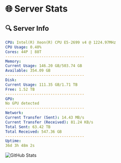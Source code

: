 # 🌐 Server Stats
## 🔍 Server Info
```yaml
CPU: Intel(R) Xeon(R) CPU E5-2699 v4 @ 1224.97MHz
CPU Usage: 0.40%
Cores: 44P | 88T
-----------------------------------
Memory:
Current Usage: 146.20 GB/503.74 GB
Available: 354.09 GB
-----------------------------------
Disk:
Current Usage: 111.35 GB/1.71 TB
Free: 1.52 TB
-----------------------------------
GPU:
No GPU detected
-----------------------------------
Network:
Current Transfer (Sent): 14.43 MB/s
Current Transfer (Received): 81.24 KB/s
Total Sent: 63.42 TB
Total Received: 547.36 GB
-----------------------------------
Uptime:
36d 3h 48m 2s
```
![GitHub Stats](https://img.shields.io/badge/Updated-2025-04-13_01:10:51-blue)
